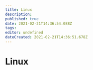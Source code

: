 ```yaml
---
title: Linux
description: 
published: true
date: 2021-02-21T14:36:54.088Z
tags: 
editor: undefined
dateCreated: 2021-02-21T14:36:51.678Z
---
```


# Linux